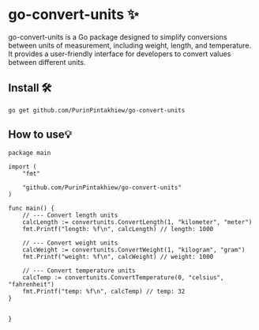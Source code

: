 # go-convert-units ✨
go-convert-units is a Go package designed to simplify conversions between units of measurement, including weight, length, and temperature. It provides a user-friendly interface for developers to convert values ​​between different units.

## Install 🛠️
```
go get github.com/PurinPintakhiew/go-convert-units
```
## How to use💡
```
package main

import (
	"fmt"

	"github.com/PurinPintakhiew/go-convert-units"
)

func main() {
	// --- Convert length units
	calcLength := convertunits.ConvertLength(1, "kilometer", "meter")
	fmt.Printf("length: %f\n", calcLength) // length: 1000

	// --- Convert weight units
	calcWeight := convertunits.ConvertWeight(1, "kilogram", "gram")
	fmt.Printf("weight: %f\n", calcWeight) // weight: 1000

	// --- Convert temperature units
	calcTemp := convertunits.ConvertTemperature(0, "celsius", "fahrenheit")
	fmt.Printf("temp: %f\n", calcTemp) // temp: 32
}


}

```
